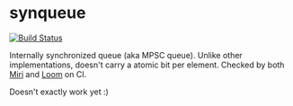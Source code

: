 # synqueue
[![Build Status](https://github.com/kvark/synqueue/workflows/check/badge.svg?branch=main)](https://github.com/kvark/synqueue/actions)

Internally synchronized queue (aka MPSC queue). Unlike other implementations, doesn't carry a atomic bit per element.
Checked by both [Miri](https://github.com/rust-lang/miri) and [Loom](https://github.com/tokio-rs/loom) on CI.

Doesn't exactly work yet :)
